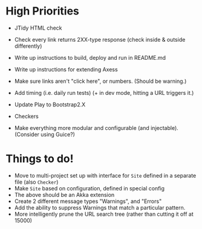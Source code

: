 # High Priorities #

 - JTidy HTML check
 - Check every link returns 2XX-type response (check inside & outside differently)
 - Write up instructions to build, deploy and run in README.md
 - Write up instructions for extending Axess
 - Make sure links aren't "click here", or numbers. (Should be warning.)
 - Add timing (i.e. daily run tests) (+ in dev mode, hitting a URL triggers it.)

 - Update Play to Bootstrap2.X
 - Checkers
 - Make everything more modular and configurable (and injectable).
   (Consider using Guice?)

# Things to do! #

 - Move to multi-project set up with interface for `Site` defined in a separate file (also `Checker`)
 - Make `Site` based on configuration, defined in special config
 - The above should be an Akka extension
 - Create 2 different message types "Warnings", and "Errors"
 - Add the ability to suppress Warnings that match a particular pattern.
 - More intelligently prune the URL search tree (rather than cutting it off at 15000)